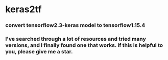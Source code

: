 # keras2tf
### convert tensorflow2.3-keras model to tensorflow1.15.4
### I've searched through a lot of resources and tried many versions, and I finally found one that works. If this is helpful to you, please give me a star.
